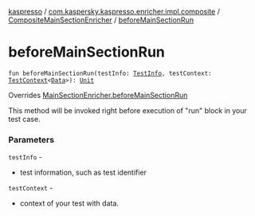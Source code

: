 [kaspresso](../../index.md) / [com.kaspersky.kaspresso.enricher.impl.composite](../index.md) / [CompositeMainSectionEnricher](index.md) / [beforeMainSectionRun](./before-main-section-run.md)

# beforeMainSectionRun

`fun beforeMainSectionRun(testInfo: `[`TestInfo`](../../com.kaspersky.kaspresso.testcases.models.info/-test-info/index.md)`, testContext: `[`TestContext`](../../com.kaspersky.kaspresso.testcases.core.testcontext/-test-context/index.md)`<`[`Data`](index.md#Data)`>): `[`Unit`](https://kotlinlang.org/api/latest/jvm/stdlib/kotlin/-unit/index.html)

Overrides [MainSectionEnricher.beforeMainSectionRun](../../com.kaspersky.kaspresso.enricher/-main-section-enricher/before-main-section-run.md)

This method will be invoked right before execution of "run" block in your test case.

### Parameters

`testInfo` -
* test information, such as test identifier

`testContext` -
* context of your test with data.
